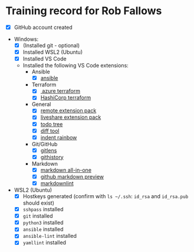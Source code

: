 # Training record for Rob Fallows

- [x] GitHub account created
- Windows:
  - [x] (Installed git - optional)
  - [x] Installed WSL2 (Ubuntu)
  - [x] Installed VS Code
  - Installed the following VS Code extensions:
    - Ansible
      - [x] [ansible](https://marketplace.visualstudio.com/items?itemName=tomaciazek.ansible)
    - Terraform
      - [x] [ azure terraform](https://marketplace.visualstudio.com/items?itemName=ms-azuretools.vscode-azureterraform)
      - [x] [HashiCorp terraform](https://marketplace.visualstudio.com/items?itemName=HashiCorp.terraform)
    - General
      - [x] [remote extension pack](https://marketplace.visualstudio.com/items?itemName=ms-vscode-remote.vscode-remote-extensionpack)
      - [x] [liveshare extension pack](https://marketplace.visualstudio.com/items?itemName=MS-vsliveshare.vsliveshare-pack)
      - [x] [todo tree](https://marketplace.visualstudio.com/items?itemName=Gruntfuggly.todo-tree)
      - [x] [diff tool](https://marketplace.visualstudio.com/items?itemName=jinsihou.diff-tool)
      - [x] [indent rainbow](https://marketplace.visualstudio.com/items?itemName=oderwat.indent-rainbow)
    - Git/GitHub
      - [x] [gitlens](https://marketplace.visualstudio.com/items?itemName=eamodio.gitlens)
      - [x] [githistory](https://marketplace.visualstudio.com/items?itemName=donjayamanne.githistory)
    - Markdown
      - [x] [markdown all-in-one](https://marketplace.visualstudio.com/items?itemName=yzhang.markdown-all-in-one)
      - [x] [github markdown preview](https://marketplace.visualstudio.com/items?itemName=bierner.github-markdown-preview)
      - [x] [markdownlint](https://marketplace.visualstudio.com/items?itemName=DavidAnson.vscode-markdownlint)
- WSL2 (Ubuntu)
  - [x] Hostkeys generated (confirm with `ls ~/.ssh`: `id_rsa` and `id_rsa.pub` should exist)
  - [x] `sshpass` installed
  - [x] `git` installed
  - [x] `python3` installed
  - [x] `ansible` installed
  - [x] `ansible-lint` installed
  - [x] `yamllint` installed
